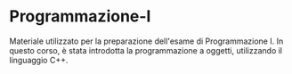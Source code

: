 # Programmazione-I
Materiale utilizzato per la preparazione dell'esame di Programmazione I. In questo corso, è stata introdotta la programmazione a oggetti, utilizzando il linguaggio C++.
